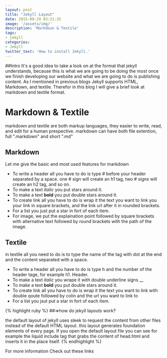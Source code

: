 ```yaml
---
layout: post
title: "Jekyll Layout"
date: 2015-09-29 03:21:35
image: '/assets/img/'
description: 'Markdoun & Textile'
tags:
- jekyll
categories:
- Jekyll 
twitter_text: 'How to install Jekyll.'
---
```


##Intro
It's a good idea to take a look on at the format that jekyll understands, because this is what we are going to be doing the most once we finish developing our website and what we are going to do is publishing content.
As I mentioned in previous blogs Jekyll supports HTML, Markdown, and textile. Therefor in this blog I will give a brief look at markdown and textile format.   
# Markdown & Textile
markdown and textile are both markup languages, they easier to write, read, and edit for a human prespective.
markdown can have both file extention, full ".markdown" and short ".md" 

## Markdown  
Let me give the basic and most used features for markdown  
- To write a header all you have to do is type # before your header separated by a space. one # sign will create an h1 tag, two # signs will create an h2 tag, and so on.  
- To make a text *italic* you put stars around it.  
- To make a text **bold** you put double stars around it.  
- To create link all you have to do is wrap it the text you want to link you your link in square brackets, and the link url after it in rounded brackets.  
- For a list you just put a star in fort of each item.  
- For image, we put the explaination point followed by square brackets with alternative text followed by round brackets with the path of the image.  

## Textile  
in textile all you need to do is to type the name of the tag with dot at the end and the content separated with a space.  
- To write a header all you have to do is type h and the number of the header tage, for example h1. Header.  
- To make a text *italic* you wrape it with double underline signs __  
- To make a text **bold** you put double stars around it.  
- To create link all you have to do is wrap it the text you want to link with double qoute followed by colin and the url you want to link to  
- For a list you jsut put a star in fort of each item.  

{% highlight ruby %}
##=>how do jekyll layouts work?

the default layout of jekyll uses sleek to request the content from other files instead of the default HTML layout. this layout generates foundation elements of every page. If you open the default layout file you can see for example the liquid include tag that grabs the content of head.html and inserts it in the place itself. 
{% endhighlight %}




For more information Check out these links 



[jekyll-gh]: https://github.com/Web-Development
[jekyll]:    http://jekyllrb.com